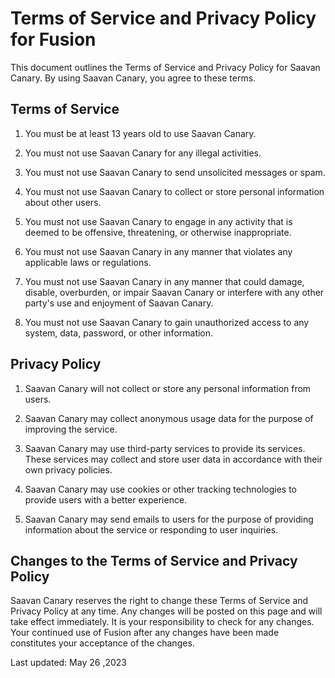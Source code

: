 # Terms of Service and Privacy Policy for Fusion 

This document outlines the Terms of Service and Privacy Policy for Saavan Canary. By using Saavan Canary, you agree to these terms.

## Terms of Service

1. You must be at least 13 years old to use Saavan Canary.

2. You must not use Saavan Canary for any illegal activities.

3. You must not use Saavan Canary to send unsolicited messages or spam.

4. You must not use Saavan Canary to collect or store personal information about other users.

5. You must not use Saavan Canary to engage in any activity that is deemed to be offensive, threatening, or otherwise inappropriate.

6. You must not use Saavan Canary in any manner that violates any applicable laws or regulations.

7. You must not use Saavan Canary in any manner that could damage, disable, overburden, or impair Saavan Canary or interfere with any other party's use and enjoyment of Saavan Canary.

8. You must not use Saavan Canary to gain unauthorized access to any system, data, password, or other information.

## Privacy Policy

1. Saavan Canary will not collect or store any personal information from users.

2. Saavan Canary may collect anonymous usage data for the purpose of improving the service.

3. Saavan Canary may use third-party services to provide its services. These services may collect and store user data in accordance with their own privacy policies.

4. Saavan Canary may use cookies or other tracking technologies to provide users with a better experience.

5. Saavan Canary may send emails to users for the purpose of providing information about the service or responding to user inquiries.

## Changes to the Terms of Service and Privacy Policy

Saavan Canary reserves the right to change these Terms of Service and Privacy Policy at any time. Any changes will be posted on this page and will take effect immediately. It is your responsibility to check for any changes. Your continued use of Fusion after any changes have been made constitutes your acceptance of the changes.

Last updated: May 26 ,2023
